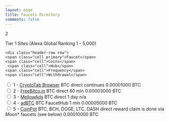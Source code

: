 ```yaml
---
layout: page
title: Faucets Directory
comments: false
---
```

2

<link rel="stylesheet" href="/css/style.css">

<div class="caption">Tier 1 Sites (Alexa Global Ranking 1 - 5,000)</div>
<div id="table">

	<div class="header-row row">
    <span class="cell primary">Faucet</span>
    <span class="cell">Coins</span>
     <span class="cell">Hub</span>
    <span class="cell">Frequency</span>
    <span class="cell">Withdrawal</span>
  </div>
  <div class="row">
    <input type="radio" name="expand">
      <span class="cell primary" data-label="Faucet">1 - <a href="http://bit.ly/www-cryptobrowser" target="_blank">CryptoTab Browser</a></span>
      <span class="cell" data-label="Coins">BTC</span>
       <span class="cell" data-label="Hub">direct</span>
       <span class="cell" data-label="Frequency">continues</span>
       <span class="cell" data-label="Withdrawal">0.00001000 BTC</span>
    </div>
  <div class="row">
    <input type="radio" name="expand">
      <span class="cell primary" data-label="Faucet">2 - <a href="http://bit.ly/www-freebitcoin" target="_blank">FreeBitco.in</a></span>
      <span class="cell" data-label="Coins">BTC</span>
       <span class="cell" data-label="Hub">direct</span>
       <span class="cell" data-label="Frequency">60 min</span>
       <span class="cell" data-label="Withdrawal">0.00003000 BTC</span>
    </div>
    <div class="row">
      <input type="radio" name="expand">
        <span class="cell primary" data-label="Faucet">3 - <a href="http://bit.ly/www-mellowads" target="_blank">MellowAds</a></span>
        <span class="cell" data-label="Coins">BTC</span>
         <span class="cell" data-label="Hub">direct</span>
         <span class="cell" data-label="Frequency">1 day</span>
         <span class="cell" data-label="Withdrawal">n/a</span>
      </div>
  <div class="row">
  <input type="radio" name="expand">
    <span class="cell primary" data-label="Faucet">4 - <a href="http://bit.ly/www-adbtc" target="_blank">adBTC</a></span>
    <span class="cell" data-label="Coins">BTC</span>
     <span class="cell" data-label="Hub">FaucetHub</span>
     <span class="cell" data-label="Frequency">1 min</span>
     <span class="cell" data-label="Withdrawal">0.00005000 BTC</span>
  </div>
  <div class="row">
  <input type="radio" name="expand">
    <span class="cell primary" data-label="Faucet">5 - <a href="http://coinpot.co" target="_blank">CoinPot</a></span>
    <span class="cell" data-label="Coins">BTC, BCH, DOGE, LTC, DASH</span>
     <span class="cell" data-label="Hub">direct</span>
     <span class="cell" data-label="Frequency">reward claim is done via <i>Moon</i>* faucets (see below)</span>
     <span class="cell" data-label="Withdrawal">0.00010000 BTC</span>
  </div>

</div>
